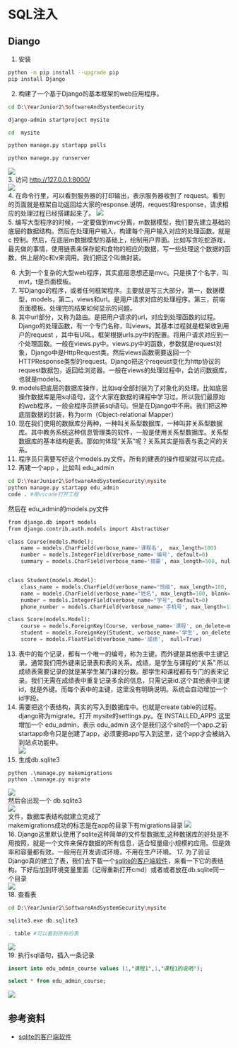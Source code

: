 # SQL注入
## Diango        
1. 安装                       
```bash 
python -m pip install --upgrade pip
pip install Django
```
2. 构建了一个基于Django的基本框架的web应用程序。
```bash
cd D:\YearJunior2\SoftwareAndSystemSecurity

django-admin startproject mysite

cd  mysite

python manage.py startapp polls

python manage.py runserver

```               
![](./img/djanggocmd.png)                             
3. 访问 http://127.0.0.1:8000/              
![](./img/maindj.png)                              
4. 在命令行里，可以看到服务器的打印输出，表示服务器收到了 request。看到的页面就是框架自动返回给大家的response.说明，request和response，请求相应的处理过程已经搭建起来了。
![](./img/djget.png)                              
5. 编写大型程序的时候，一定要做到mvc分离，m数据模型，我们要先建立基础的底层的数据结构。然后在处理用户输入，构建每个用户输入对应的处理函数。就是c 控制。然后，在底层m数据模型的基础上，绘制用户界面。比如写贪吃蛇游戏，最先做的事情，使用链表来保存蛇和食物的相应的数据，写一些处理这个数据的函数，供上层的c和v来调用。我们把这个叫做封装。
        
6. 大到一个复杂的大型web程序，其实底层思想还是mvc。只是换了个名字，叫mvt，t是页面模板。
7. 写Django的程序，或者任何框架程序。主要就是写三大部分，第一，数据模型，models，第二，views和url。是用户请求对应的处理程序。第三，前端页面模板。处理完的结果如何显示的问题。
8. 其中url部分，又称为路由。是把用户请求的url，对应到处理函数的过程。Django的处理函数，有一个专门名称，叫views。其基本过程就是框架收到用户的request ，其中有URL。框架根据urls.py中的配置。将用户请求对应到一个处理函数。一般在views.py中。views.py中的函数，参数就是request对象，Django中是HttpRequest类。然后views函数需要返回一个HTTPResponse类型的request。Django把这个reqeust变化为http协议的request数据包，返回给浏览器。一般在views的处理过程中，会访问数据库，也就是models。
9. models把底层的数据库操作，比如sql全部封装为了对象化的处理。比如底层操作数据库是用sql语句，这个大家在数据的课程中学习过。所以我们最原始的web程序，一般会程序员拼装sql语句。但是在Django中不用。我们把这种底层数据的封装，称为orm（Object-relational Mapper）
10. 现在我们使用的数据库分两种，一种叫关系型数据库，一种叫非关系型数据库。其中教务系统这种信息管理类的软件，一般是使用关系型数据库。关系型数据库的基本结构是表。那如何体现“关系”呢？关系其实是指表与表之间的关系。
11. 程序员只需要写好这个models.py文件。所有的建表的操作框架就可以完成。
12. 再建一个app ，比如叫 edu_admin
```bash
cd D:\YearJunior2\SoftwareAndSystemSecurity\mysite
python manage.py startapp edu_admin
code . #用vscode打开工程
```
然后在 edu_admin的models.py文件        
```python
from django.db import models
from django.contrib.auth.models import AbstractUser

class Course(models.Model):
    name = models.CharField(verbose_name='课程名',  max_length=100)
    number = models.IntegerField(verbose_name='编号', default=0)
    summary = models.CharField(verbose_name='摘要', max_length=500, null=True)


class Student(models.Model):
    class_name = models.CharField(verbose_name="班级", max_length=100, blank=True, null=True)
    name = models.CharField(verbose_name="姓名", max_length=100, blank=True, null=True)
    number = models.IntegerField(verbose_name="学号", default=0)
    phone_number = models.CharField(verbose_name='手机号', max_length=11,null=True)

class Score(models.Model):
    course = models.ForeignKey(Course, verbose_name='课程', on_delete=models.CASCADE, related_name='students')
    student = models.ForeignKey(Student, verbose_name='学生', on_delete=models.CASCADE, related_name='my_courses')
    score = models.FloatField(verbose_name='成绩',  null=True)

```
13. 表中的每个记录，都有一个唯一的编号，称为主键。而外键是其他表中主键记录。通常我们用外键来记录表和表的关系。成绩，是学生与课程的“关系”.所以成绩表需要记录的就是某学生某门课的分数。那学生和课程都有专门的表来记录。我们无需在成绩表中重复记录多余的信息，只需记录id.这个其他表中主键id，就是外键。而每个表中的主键，这里没有明确说明。系统会自动增加一个id字段。
14. 需要把这个表结构，真实的写入到数据库中。也就是create table的过程。django称为migrate。打开 mysite的settings.py。在  INSTALLED_APPS 这里增加一个 edu_admin，表示 edu_admin 这个是我们这个site的一个app.之前startapp命令只是创建了app，必须要把app写入到这里，这个app才会被纳入到站点功能中。             
![](./img/add.png)                             
15. 生成db.sqlite3
```
python .\manage.py makemigrations
python .\manage.py migrate
```
![](./img/migrate.png)                              
然后会出现一个 db.sqlite3             
![](./img/db.png)                         
文件，数据库表结构就建立完成了             
makemigrations成功的标志是在app的目录下有migrations目录
![](./img/migrations.png)                              
16. Django这里默认使用了sqlite这种简单的文件型数据库,这种数据库的好处是不用按照，就是一个文件来保存数据的所有信息，适合轻量级小规模的应用。但是效率和容量都有效。一般用在开发调试环境，不用在生产环境。
17. 为了验证Django真的建立了表，我们去下载一个[sqlite的客户端软件](https://www.sqlite.org/download.html)，来看一下它的表结构。下好后加到环境变量里面（记得重新打开cmd）或者或者放在db.sqlite同一个目录                                         
![](./img/sqlitedown.png)                             
18. 查看表
```bash
cd D:\YearJunior2\SoftwareAndSystemSecurity\mysite

sqlite3.exe db.sqlite3

. table #可以看到所有的表
```                                     
![](./img/stable.png)                              
19. 执行sql语句，插入一条记录
```sql
insert into edu_admin_course values (1,"课程1",1,"课程1的说明");

select * from edu_admin_course;
```                     
![](./img/insert.png)                             

## 参考资料
* [sqlite的客户端软件](https://www.sqlite.org/download.html)
